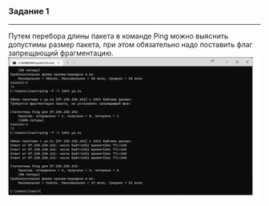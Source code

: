 ### Задание 1
---
Путем перебора длины пакета в команде Ping можно выяснить допустимы размер пакета, при этом обязательно надо поставить флаг запрещающий фрагментацию.
![](./img/2.8.1.png)

